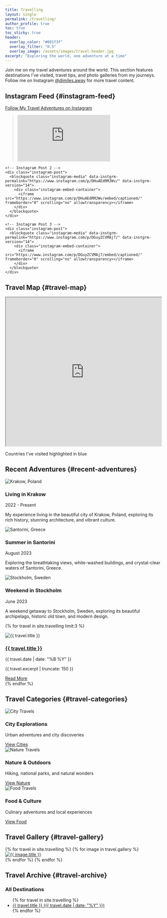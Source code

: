 ```yaml
---
title: Travelling
layout: single
permalink: /travelling/
author_profile: true
toc: true
toc_sticky: true
header:
  overlay_color: "#001f3f"
  overlay_filter: "0.5"
  overlay_image: /assets/images/travel-header.jpg
excerpt: "Exploring the world, one adventure at a time"
---
```


<div class="travel-intro">
  <p>Join me on my travel adventures around the world. This section features destinations I've visited, travel tips, and photo galleries from my journeys. Follow me on Instagram <a href="https://www.instagram.com/dimiles.away/" target="_blank">@dimiles.away</a> for more travel content.</p>
</div>

## Instagram Feed {#instagram-feed}

<div class="instagram-feed">
  <a href="https://www.instagram.com/dimiles.away/" target="_blank" class="btn btn--primary">Follow My Travel Adventures on Instagram</a>
  <div class="instagram-grid">
    <!-- Instagram Post 1 -->
    <div class="instagram-post">
      <blockquote class="instagram-media" data-instgrm-permalink="https://www.instagram.com/p/DHuB01cMnFK/" data-instgrm-version="14">
        <div class="instagram-embed-container">
          <iframe src="https://www.instagram.com/p/DHuB01cMnFK/embed/captioned/" frameborder="0" scrolling="no" allowtransparency></iframe>
        </div>
      </blockquote>
    </div>
    
    <!-- Instagram Post 2 -->
    <div class="instagram-post">
      <blockquote class="instagram-media" data-instgrm-permalink="https://www.instagram.com/p/DHuAEdRMJWv/" data-instgrm-version="14">
        <div class="instagram-embed-container">
          <iframe src="https://www.instagram.com/p/DHuAEdRMJWv/embed/captioned/" frameborder="0" scrolling="no" allowtransparency></iframe>
        </div>
      </blockquote>
    </div>
    
    <!-- Instagram Post 3 -->
    <div class="instagram-post">
      <blockquote class="instagram-media" data-instgrm-permalink="https://www.instagram.com/p/DGuyZCVMAj7/" data-instgrm-version="14">
        <div class="instagram-embed-container">
          <iframe src="https://www.instagram.com/p/DGuyZCVMAj7/embed/captioned/" frameborder="0" scrolling="no" allowtransparency></iframe>
        </div>
      </blockquote>
    </div>
  </div>
</div>

<script async src="//www.instagram.com/embed.js"></script>

## Travel Map {#travel-map}

<div class="travel-map">
  <iframe src="https://www.google.com/maps/d/embed?mid=YOUR_MAP_ID" width="100%" height="480"></iframe>
  <p class="map-caption">Countries I've visited highlighted in blue</p>
</div>

## Recent Adventures {#recent-adventures}

<div class="recent-travels">
  <div class="travel-card" id="living-in-krakow">
    <div class="travel-image">
      <img src="/assets/images/travel/krakow-poland.jpg" alt="Krakow, Poland">
    </div>
    <div class="travel-content">
      <h3>Living in Krakow</h3>
      <p class="travel-date">2022 - Present</p>
      <p>My experience living in the beautiful city of Krakow, Poland, exploring its rich history, stunning architecture, and vibrant culture.</p>
    </div>
  </div>
  
  <div class="travel-card" id="summer-in-santorini">
    <div class="travel-image">
      <img src="/assets/images/travel/santorini-greece.jpg" alt="Santorini, Greece">
    </div>
    <div class="travel-content">
      <h3>Summer in Santorini</h3>
      <p class="travel-date">August 2023</p>
      <p>Exploring the breathtaking views, white-washed buildings, and crystal-clear waters of Santorini, Greece.</p>
    </div>
  </div>
  
  <div class="travel-card" id="weekend-in-stockholm">
    <div class="travel-image">
      <img src="/assets/images/travel/stockholm-sweden.jpg" alt="Stockholm, Sweden">
    </div>
    <div class="travel-content">
      <h3>Weekend in Stockholm</h3>
      <p class="travel-date">June 2023</p>
      <p>A weekend getaway to Stockholm, Sweden, exploring its beautiful archipelago, historic old town, and modern design.</p>
    </div>
  </div>
  
  {% for travel in site.travelling limit:3 %}
    <div class="travel-card">
      <div class="travel-image">
        <img src="{{ travel.header.teaser }}" alt="{{ travel.title }}">
      </div>
      <div class="travel-content">
        <h3><a href="{{ travel.url }}">{{ travel.title }}</a></h3>
        <p class="travel-date">{{ travel.date | date: "%B %Y" }}</p>
        <p>{{ travel.excerpt | truncate: 150 }}</p>
        <a href="{{ travel.url }}" class="btn btn--primary btn--small">Read More</a>
      </div>
    </div>
  {% endfor %}
</div>

## Travel Categories {#travel-categories}

<div class="travel-categories">
  <div class="category-item" id="city-explorations">
    <img src="/assets/images/travel/city-travels.jpg" alt="City Travels">
    <h3>City Explorations</h3>
    <p>Urban adventures and city discoveries</p>
    <a href="/travelling/tag/cities/" class="btn btn--primary btn--small">View Cities</a>
  </div>
  
  <div class="category-item" id="nature-outdoors">
    <img src="/assets/images/travel/nature-travels.jpg" alt="Nature Travels">
    <h3>Nature & Outdoors</h3>
    <p>Hiking, national parks, and natural wonders</p>
    <a href="/travelling/tag/nature/" class="btn btn--primary btn--small">View Nature</a>
  </div>
  
  <div class="category-item" id="food-culture">
    <img src="/assets/images/travel/food-travels.jpg" alt="Food Travels">
    <h3>Food & Culture</h3>
    <p>Culinary adventures and local experiences</p>
    <a href="/travelling/tag/food/" class="btn btn--primary btn--small">View Food</a>
  </div>
</div>

## Travel Gallery {#travel-gallery}

<div class="travel-gallery">
  {% for travel in site.travelling %}
    {% for image in travel.gallery %}
      <div class="gallery-item">
        <a href="{{ image.url }}" class="gallery-image">
          <img src="{{ image.image_path }}" alt="{{ image.title }}">
        </a>
      </div>
    {% endfor %}
  {% endfor %}
</div>

## Travel Archive {#travel-archive}

<div class="travel-archive">
  <h3 id="all-destinations">All Destinations</h3>
  <ul class="destinations-list">
    {% for travel in site.travelling %}
      <li><a href="{{ travel.url }}">{{ travel.title }} ({{ travel.date | date: "%Y" }})</a></li>
    {% endfor %}
  </ul>
</div> 